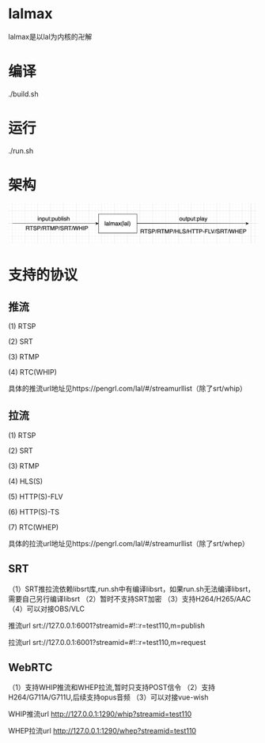 # lalmax
lalmax是以lal为内核的卍解

# 编译
./build.sh

# 运行
./run.sh

# 架构

![图片](image/init.png)

# 支持的协议
## 推流
(1) RTSP 

(2) SRT

(3) RTMP

(4) RTC(WHIP)

具体的推流url地址见https://pengrl.com/lal/#/streamurllist（除了srt/whip）

## 拉流
(1) RTSP

(2) SRT

(3) RTMP

(4) HLS(S)

(5) HTTP(S)-FLV

(6) HTTP(S)-TS

(7) RTC(WHEP)


具体的拉流url地址见https://pengrl.com/lal/#/streamurllist（除了srt/whep）

## SRT
（1）SRT推拉流依赖libsrt库,run.sh中有编译libsrt，如果run.sh无法编译libsrt，需要自己另行编译libsrt
（2）暂时不支持SRT加密
（3）支持H264/H265/AAC
（4）可以对接OBS/VLC

推流url
srt://127.0.0.1:6001?streamid=#!::r=test110,m=publish

拉流url
srt://127.0.0.1:6001?streamid=#!::r=test110,m=request

## WebRTC
（1）支持WHIP推流和WHEP拉流,暂时只支持POST信令
（2）支持H264/G711A/G711U,后续支持opus音频
（3）可以对接vue-wish

WHIP推流url
http://127.0.0.1:1290/whip?streamid=test110

WHEP拉流url
http://127.0.0.1:1290/whep?streamid=test110



